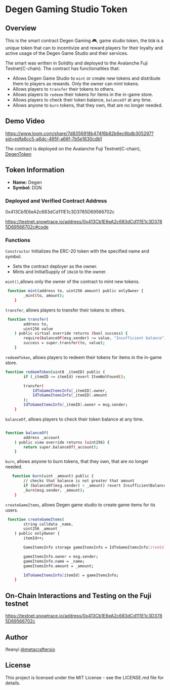 # Degen Gaming Studio Token

## Overview

This is the smart contract Degen Gaming 🎮, game studio token, the `DGN` is a unique token that can to incentivize and reward players for their loyalty and active usage of the Degen Game Studio and their services.

The smart was written in Solidity and deployed to the Avalanche Fuji Testnet(C-chain).
The contract has functionalities that:

- Allows Degen Game Studio to `mint` or create new tokens and distribute them to players as rewards. Only the owner can mint tokens.
- Allows players to `transfer` their tokens to others.
- Allows players to `redeem` their tokens for items in the in-game store.
- Allows players to check their token balance, `balanceOf` at any time.
- Allows anyone to `burn` tokens, that they own, that are no longer needed.

## Demo Video

https://www.loom.com/share/7d8356918b474f6b82b6ec6bdb305297?sid=edfa6cc5-a6dc-495f-a66f-7b5e1630cdb1

The contract is deployed on the Avalanche Fuji Testnet(C-chain), [DegenToken](https://testnet.snowtrace.io/address/0x413Cb1E6eA2c683dCd111E1c3D3785D69566702c#code)

## Token Information

- **Name:** Degen
- **Symbol:** DGN

### Deployed and Verified Contract Address

0x413Cb1E6eA2c683dCd111E1c3D3785D69566702c

https://testnet.snowtrace.io/address/0x413Cb1E6eA2c683dCd111E1c3D3785D69566702c#code

### Functions

`Constructor` Initializes the ERC-20 token with the specified name and symbol.

- Sets the contract deployer as the owner.
- Mints and InitialSupply of `10e18` to the owner.

`mint()`,allows only the owner of the contract to mint new tokens.

```sh
 function mint(address to, uint256 amount) public onlyOwner {
        _mint(to, amount);
    }
```

`transfer`, allows players to transfer their tokens to others.

```sh
 function transfer(
        address to,
        uint256 value
    ) public virtual override returns (bool success) {
        require(balanceOf(msg.sender) >= value, "Insufficient balance");
        success = super.transfer(to, value);
    }
```

`redeemToken`, allows players to redeem their tokens for items in the in-game store.

```sh
function redeemToken(uint8 _itemID) public {
        if (_itemID >= itemId) revert ItemNotFound();

        transfer(
            IdToGameItemsInfo[_itemID].owner,
            IdToGameItemsInfo[_itemID].amount
        );
        IdToGameItemsInfo[_itemID].owner = msg.sender;
    }
```

`balanceOf`, allows players to check their token balance at any time.

```sh

function balanceOf(
        address _account
    ) public view override returns (uint256) {
        return super.balanceOf(_account);
    }

```

`burn`, allows anyone to burn tokens, that they own, that are no longer needed.

```sh
   function burn(uint _amount) public {
        // checks that balance is not greater that amount
        if (balanceOf(msg.sender) < _amount) revert InsufficientBalance();
        _burn(msg.sender, _amount);
    }

```

`createGameItems`, allows Degen game studio to create game items for its users.

```sh
 function createGameItems(
        string calldata _name,
        uint256 _amount
    ) public onlyOwner {
        itemId++;

        GameItemsInfo storage gameItemsInfo = IdToGameItemsInfo[itemId];

        gameItemsInfo.owner = msg.sender;
        gameItemsInfo.name = _name;
        gameItemsInfo.amount = _amount;

        IdToGameItemsInfo[itemId] = gameItemsInfo;
    }

```

## On-Chain Interactions and Testing on the Fuji testnet

https://testnet.snowtrace.io/address/0x413Cb1E6eA2c683dCd111E1c3D3785D69566702c

## Author

Ifeanyi
[@metacraftersio](https://github.com/ifeanyiugo)

## License

This project is licensed under the MIT License - see the LICENSE.md file for details.
